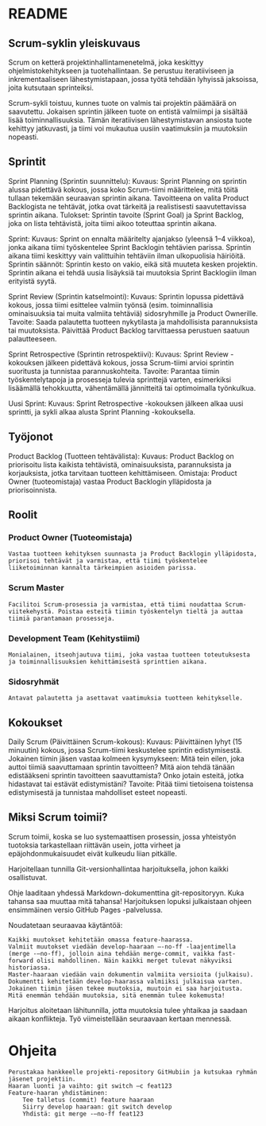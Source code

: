 # README

## Scrum-syklin yleiskuvaus

Scrum on ketterä projektinhallintamenetelmä, joka keskittyy ohjelmistokehitykseen ja tuotehallintaan. Se perustuu iteratiiviseen ja inkrementaaliseen lähestymistapaan, jossa työtä tehdään lyhyissä jaksoissa, joita kutsutaan sprinteiksi.

Scrum-sykli toistuu, kunnes tuote on valmis tai projektin päämäärä on saavutettu. Jokaisen sprintin jälkeen tuote on entistä valmiimpi ja sisältää lisää toiminnallisuuksia. Tämän iteratiivisen lähestymistavan ansiosta tuote kehittyy jatkuvasti, ja tiimi voi mukautua uusiin vaatimuksiin ja muutoksiin nopeasti.

## Sprintit

Sprint Planning (Sprintin suunnittelu):
Kuvaus: Sprint Planning on sprintin alussa pidettävä kokous, jossa koko Scrum-tiimi määrittelee, mitä töitä tullaan tekemään seuraavan sprintin aikana. Tavoitteena on valita Product Backlogista ne tehtävät, jotka ovat tärkeitä ja realistisesti saavutettavissa sprintin aikana.
Tulokset: Sprintin tavoite (Sprint Goal) ja Sprint Backlog, joka on lista tehtävistä, joita tiimi aikoo toteuttaa sprintin aikana.

Sprint:
Kuvaus: Sprint on ennalta määritelty ajanjakso (yleensä 1–4 viikkoa), jonka aikana tiimi työskentelee Sprint Backlogin tehtävien parissa. Sprintin aikana tiimi keskittyy vain valittuihin tehtäviin ilman ulkopuolisia häiriöitä.
Sprintin säännöt:
Sprintin kesto on vakio, eikä sitä muuteta kesken projektin.
Sprintin aikana ei tehdä uusia lisäyksiä tai muutoksia Sprint Backlogiin ilman erityistä syytä.

Sprint Review (Sprintin katselmointi):
Kuvaus: Sprintin lopussa pidettävä kokous, jossa tiimi esittelee valmiin työnsä (esim. toiminnallisia ominaisuuksia tai muita valmiita tehtäviä) sidosryhmille ja Product Ownerille.
Tavoite: Saada palautetta tuotteen nykytilasta ja mahdollisista parannuksista tai muutoksista. Päivittää Product Backlog tarvittaessa perustuen saatuun palautteeseen.

Sprint Retrospective (Sprintin retrospektiivi):
Kuvaus: Sprint Review -kokouksen jälkeen pidettävä kokous, jossa Scrum-tiimi arvioi sprintin suoritusta ja tunnistaa parannuskohteita.
Tavoite: Parantaa tiimin työskentelytapoja ja prosesseja tulevia sprinttejä varten, esimerkiksi lisäämällä tehokkuutta, vähentämällä jännitteitä tai optimoimalla työnkulkua.

Uusi Sprint:
Kuvaus: Sprint Retrospective -kokouksen jälkeen alkaa uusi sprintti, ja sykli alkaa alusta Sprint Planning -kokouksella.

## Työjonot

Product Backlog (Tuotteen tehtävälista):
Kuvaus: Product Backlog on priorisoitu lista kaikista tehtävistä, ominaisuuksista, parannuksista ja korjauksista, jotka tarvitaan tuotteen kehittämiseen.
Omistaja: Product Owner (tuoteomistaja) vastaa Product Backlogin ylläpidosta ja priorisoinnista.

## Roolit

### Product Owner (Tuoteomistaja)

```
Vastaa tuotteen kehityksen suunnasta ja Product Backlogin ylläpidosta, priorisoi tehtävät ja varmistaa, että tiimi työskentelee liiketoiminnan kannalta tärkeimpien asioiden parissa.
```

### Scrum Master

```
Facilitoi Scrum-prosessia ja varmistaa, että tiimi noudattaa Scrum-viitekehystä. Poistaa esteitä tiimin työskentelyn tieltä ja auttaa tiimiä parantamaan prosesseja.
```

### Development Team (Kehitystiimi)

```
Monialainen, itseohjautuva tiimi, joka vastaa tuotteen toteutuksesta ja toiminnallisuuksien kehittämisestä sprinttien aikana.
```

### Sidosryhmät

```
Antavat palautetta ja asettavat vaatimuksia tuotteen kehitykselle.
```

## Kokoukset

Daily Scrum (Päivittäinen Scrum-kokous):
Kuvaus: Päivittäinen lyhyt (15 minuutin) kokous, jossa Scrum-tiimi keskustelee sprintin edistymisestä. Jokainen tiimin jäsen vastaa kolmeen kysymykseen:
Mitä tein eilen, joka auttoi tiimiä saavuttamaan sprintin tavoitteen?
Mitä aion tehdä tänään edistääkseni sprintin tavoitteen saavuttamista?
Onko jotain esteitä, jotka hidastavat tai estävät edistymistäni?
Tavoite: Pitää tiimi tietoisena toistensa edistymisestä ja tunnistaa mahdolliset esteet nopeasti.

## Miksi Scrum toimii?

Scrum toimii, koska se luo systemaattisen prosessin, jossa yhteistyön tuotoksia tarkastellaan riittävän usein, jotta virheet ja epäjohdonmukaisuudet eivät kulkeudu liian pitkälle.

Harjoitellaan tunnilla Git-versionhallintaa harjoituksella, johon kaikki osallistuvat.

Ohje laaditaan yhdessä Markdown-dokumenttina git-repositoryyn. Kuka tahansa saa muuttaa mitä tahansa! Harjoituksen lopuksi julkaistaan ohjeen ensimmäinen versio GitHub Pages -palvelussa.

Noudatetaan seuraavaa käytäntöä:

    Kaikki muutokset kehitetään omassa feature-haarassa.
    Valmiit muutokset viedään develop-haaraan –-no-ff -laajentimella (merge -–no-ff), jolloin aina tehdään merge-commit, vaikka fast-forward olisi mahdollinen. Näin kaikki merget tulevat näkyviksi historiassa.
    Master-haaraan viedään vain dokumentin valmiita versioita (julkaisu). Dokumentti kehitetään develop-haarassa valmiiksi julkaisua varten.
    Jokainen tiimin jäsen tekee muutoksia, muutoin ei saa harjoitusta. Mitä enemmän tehdään muutoksia, sitä enemmän tulee kokemusta!

Harjoitus aloitetaan lähitunnilla, jotta muutoksia tulee yhtaikaa ja saadaan aikaan konflikteja. Työ viimeistellään seuraavaan kertaan mennessä.

# Ohjeita

    Perustakaa hankkeelle projekti-repository GitHubiin ja kutsukaa ryhmän jäsenet projektiin.
    Haaran luonti ja vaihto: git switch –c feat123
    Feature-haaran yhdistäminen:
        Tee talletus (commit) feature haaraan
        Siirry develop haaraan: git switch develop
        Yhdistä: git merge -–no-ff feat123
